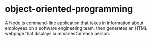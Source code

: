 # object-oriented-programming
A Node.js command-line application that takes in information about employees on a software engineering team, then generates an HTML webpage that displays summaries for each person.
